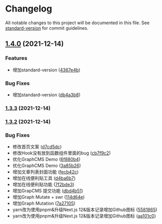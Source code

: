 # Changelog

All notable changes to this project will be documented in this file. See [standard-version](https://github.com/conventional-changelog/standard-version) for commit guidelines.

## [1.4.0](https://github.com/snoword/nobelium/compare/v1.3.3...v1.4.0) (2021-12-14)


### Features

* 增加standard-version ([4367e4b](https://github.com/snoword/nobelium/commit/4367e4b9c0e75d7384e5e9af20e47b8c36a5271a))


### Bug Fixes

* 增加standard-version ([db4a3b8](https://github.com/snoword/nobelium/commit/db4a3b838d7333b9037d95b8f6591cf2cec55c3d))

### [1.3.3](https://github.com/snoword/nobelium/compare/v1.3.2...v1.3.3) (2021-12-14)

### [1.3.2](https://github.com/snoword/nobelium/compare/v1.3.0...v1.3.2) (2021-12-14)


### Bug Fixes

* 修改首页文案 ([d7cd5dc](https://github.com/snoword/nobelium/commit/d7cd5dca1a8044a176307bd9ab589bb813f09e7d))
* 修改Hook没有放到函数组件里面的bug ([cb7f9c2](https://github.com/snoword/nobelium/commit/cb7f9c22309a7915868eff95ee378e8754549967))
* 优化GraphCMS Demo ([6f880b4](https://github.com/snoword/nobelium/commit/6f880b452a583a3134185dd053083c03fe13b838))
* 优化GraphCMS Demo ([3a85b26](https://github.com/snoword/nobelium/commit/3a85b263a981ca1deba2e4f6396ddca832b79b19))
* 增加文章列表封面功能 ([fecb42c](https://github.com/snoword/nobelium/commit/fecb42c8cc68b34b3c44c3a731bd5a1e3a738a1f))
* 增加在线便利贴工具 ([d4ba6b7](https://github.com/snoword/nobelium/commit/d4ba6b739a903c08f877dcfb30253b7f71211434))
* 增加在线便利贴功能 ([7f2bde3](https://github.com/snoword/nobelium/commit/7f2bde383beffaf3ec60f07b57e8f044aa004ab0))
* 增加GrapCMS 提交功能 ([dbd4b51](https://github.com/snoword/nobelium/commit/dbd4b515f8f77d1a8f2c30b78d6ee3a0c3af52ef))
* 增加Graph Mutate + swr ([114d64e](https://github.com/snoword/nobelium/commit/114d64efbccc8ed6aff535768004703c882bc969))
* 增加Graph Mutation ([7a27105](https://github.com/snoword/nobelium/commit/7a27105e853610b7ca2601dad898c332ff5b2a2c))
* yarn改为使用pnpm&升级Next.js 12&版本记录增加Github图标 ([5581865](https://github.com/snoword/nobelium/commit/55818651ecae76a2ec5605f3ea68561a4d951ad2))
* yarn改为使用pnpm&升级Next.js 12&版本记录增加Github图标 ([aa101c0](https://github.com/snoword/nobelium/commit/aa101c06413342aeb24e2d9774f2f33687b896c0))
